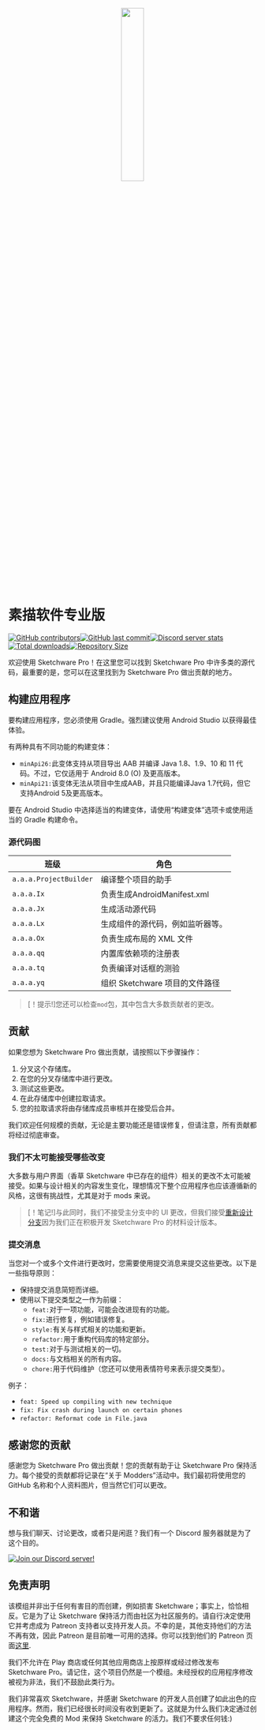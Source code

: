 <p align="center">
  <img src="assets/Sketchware-Pro.png" style="width: 30%;" />
</p>

# 素描软件专业版

[![GitHub contributors](https://img.shields.io/github/contributors/Sketchware-Pro/Sketchware-Pro)](https://github.com/Sketchware-Pro/Sketchware-Pro/graphs/contributors)[![GitHub last commit](https://img.shields.io/github/last-commit/Sketchware-Pro/Sketchware-Pro)](https://github.com/Sketchware-Pro/Sketchware-Pro/commits/)[![Discord server stats](https://img.shields.io/discord/790686719753846785)](http://discord.gg/kq39yhT4rX)[![Total downloads](https://img.shields.io/github/downloads/Sketchware-Pro/Sketchware-Pro/total)](https://github.com/Sketchware-Pro/Sketchware-Pro/releases)[![Repository Size](https://img.shields.io/github/repo-size/Sketchware-Pro/Sketchware-Pro)](https://github.com/Sketchware-Pro/Sketchware-Pro)

欢迎使用 Sketchware Pro！在这里您可以找到 Sketchware Pro 中许多类的源代码，最重要的是，您可以在这里找到为 Sketchware Pro 做出贡献的地方。

## 构建应用程序

要构建应用程序，您必须使用 Gradle。强烈建议使用 Android Studio 以获得最佳体验。

有两种具有不同功能的构建变体：

-   `minApi26:`此变体支持从项目导出 AAB 并编译 Java 1.8、1.9、10 和 11 代码。不过，它仅适用于 Android 8.0 (O) 及更高版本。
-   `minApi21:`该变体无法从项目中生成AAB，并且只能编译Java 1.7代码，但它支持Android 5及更高版本。

要在 Android Studio 中选择适当的构建变体，请使用“构建变体”选项卡或使用适当的 Gradle 构建命令。

### 源代码图

| 班级                     | 角色                      |
| ---------------------- | ----------------------- |
| `a.a.a.ProjectBuilder` | 编译整个项目的助手               |
| `a.a.a.Ix`             | 负责生成AndroidManifest.xml |
| `a.a.a.Jx`             | 生成活动源代码                 |
| `a.a.a.Lx`             | 生成组件的源代码，例如监听器等。        |
| `a.a.a.Ox`             | 负责生成布局的 XML 文件          |
| `a.a.a.qq`             | 内置库依赖项的注册表              |
| `a.a.a.tq`             | 负责编译对话框的测验              |
| `a.a.a.yq`             | 组织 Sketchware 项目的文件路径   |

> [！提示!]您还可以检查`mod`包，其中包含大多数贡献者的更改。

## 贡献

如果您想为 Sketchware Pro 做出贡献，请按照以下步骤操作：

1.  分叉这个存储库。
2.  在您的分叉存储库中进行更改。
3.  测试这些更改。
4.  在此存储库中创建拉取请求。
5.  您的拉取请求将由存储库成员审核并在接受后合并。

我们欢迎任何规模的贡献，无论是主要功能还是错误修复，但请注意，所有贡献都将经过彻底审查。

### 我们不太可能接受哪些改变

大多数与用户界面（香草 Sketchware 中已存在的组件）相关的更改不太可能被接受。如果与设计相关的内容发生变化，理想情况下整个应用程序也应该遵循新的风格，这很有挑战性，尤其是对于 mods 来说。

> [！笔记!]与此同时，我们不接受主分支中的 UI 更改，但我们接受[重新设计分支](https://github.com/Sketchware-Pro/Sketchware-Pro/tree/material-redesign)因为我们正在积极开发 Sketchware Pro 的材料设计版本。

### 提交消息

当您对一个或多个文件进行更改时，您需要使用提交消息来提交这些更改。以下是一些指导原则：

-   保持提交消息简短而详细。
-   使用以下提交类型之一作为前缀：
    -   `feat:`对于一项功能，可能会改进现有的功能。
    -   `fix:`进行修复，例如错误修复。
    -   `style:`有关与样式相关的功能和更新。
    -   `refactor:`用于重构代码库的特定部分。
    -   `test:`对于与测试相关的一切。
    -   `docs:`与文档相关的所有内容。
    -   `chore:`用于代码维护（您还可以使用表情符号来表示提交类型）。

例子：

-   `feat: Speed up compiling with new technique`
-   `fix: Fix crash during launch on certain phones`
-   `refactor: Reformat code in File.java`

## 感谢您的贡献

感谢您为 Sketchware Pro 做出贡献！您的贡献有助于让 Sketchware Pro 保持活力。每个接受的贡献都将记录在“关于 Modders”活动中。我们最初将使用您的 GitHub 名称和个人资料图片，但当然它们可以更改。

## 不和谐

想与我们聊天、讨论更改，或者只是闲逛？我们有一个 Discord 服务器就是为了这个目的。

[![Join our Discord server!](https://invidget.switchblade.xyz/kq39yhT4rX)](http://discord.gg/kq39yhT4rX)

## 免责声明

该模组并非出于任何有害目的而创建，例如损害 Sketchware；事实上，恰恰相反。它是为了让 Sketchware 保持活力而由社区为社区服务的。请自行决定使用它并考虑成为 Patreon 支持者以支持开发人员。不幸的是，其他支持他们的方法不再有效，因此 Patreon 是目前唯一可用的选择。你可以找到他们的 Patreon 页面[这里](https://www.patreon.com/sketchware).

我们不允许在 Play 商店或任何其他应用商店上按原样或经过修改发布 Sketchware Pro。请记住，这个项目仍然是一个模组。未经授权的应用程序修改被视为非法，我们不鼓励此类行为。

我们非常喜欢 Sketchware，并感谢 Sketchware 的开发人员创建了如此出色的应用程序。然而，我们已经很长时间没有收到更新了。这就是为什么我们决定通过创建这个完全免费的 Mod 来保持 Sketchware 的活力。我们不要求任何钱:)
